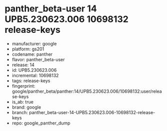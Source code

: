# panther_beta-user 14 UPB5.230623.006 10698132 release-keys
- manufacturer: google
- platform: gs201
- codename: panther
- flavor: panther_beta-user
- release: 14
- id: UPB5.230623.006
- incremental: 10698132
- tags: release-keys
- fingerprint: google/panther_beta/panther:14/UPB5.230623.006/10698132:user/release-keys
- is_ab: true
- brand: google
- branch: panther_beta-user-14-UPB5.230623.006-10698132-release-keys
- repo: google_panther_dump
